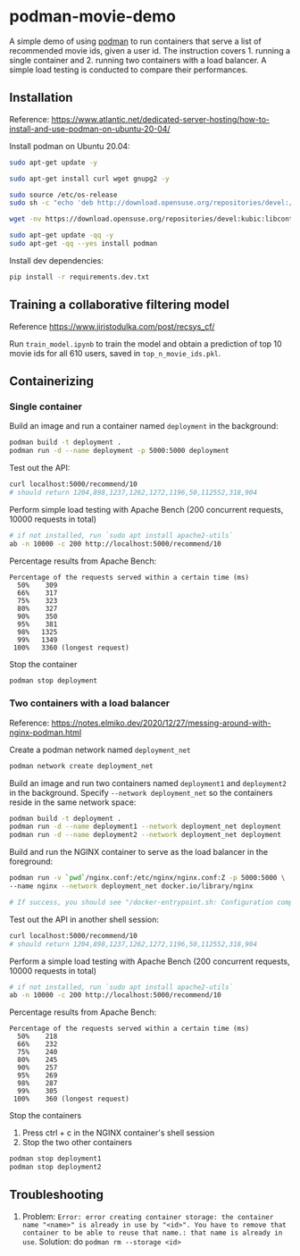 # podman-movie-demo

A simple demo of using [podman](https://podman.io/) to run containers that serve a list of recommended movie ids, given a user id. 
The instruction covers 1. running a single container and 2. running two containers with a load balancer. 
A simple load testing is conducted to compare their performances.

## Installation
Reference: https://www.atlantic.net/dedicated-server-hosting/how-to-install-and-use-podman-on-ubuntu-20-04/

Install podman on Ubuntu 20.04:
```bash
sudo apt-get update -y

sudo apt-get install curl wget gnupg2 -y

sudo source /etc/os-release
sudo sh -c "echo 'deb http://download.opensuse.org/repositories/devel:/kubic:/libcontainers:/stable/xUbuntu_${VERSION_ID}/ /' > /etc/apt/sources.list.d/devel:kubic:libcontainers:stable.list"

wget -nv https://download.opensuse.org/repositories/devel:kubic:libcontainers:stable/xUbuntu_${VERSION_ID}/Release.key -O- | sudo apt-key add -

sudo apt-get update -qq -y
sudo apt-get -qq --yes install podman
```

Install dev dependencies:
```bash
pip install -r requirements.dev.txt
```

## Training a collaborative filtering model
Reference https://www.jiristodulka.com/post/recsys_cf/


Run `train_model.ipynb` to train the model and obtain
a prediction of top 10 movie ids for all 610 users, saved in `top_n_movie_ids.pkl`.

## Containerizing

### Single container

Build an image and run a container named `deployment` in the background:
```bash
podman build -t deployment .
podman run -d --name deployment -p 5000:5000 deployment
```

Test out the API:
```bash
curl localhost:5000/recommend/10
# should return 1204,898,1237,1262,1272,1196,50,112552,318,904
```

Perform simple load testing with Apache Bench (200 concurrent requests, 10000 requests in total)
```bash
# if not installed, run `sudo apt install apache2-utils`
ab -n 10000 -c 200 http://localhost:5000/recommend/10
```

Percentage results from Apache Bench:
```
Percentage of the requests served within a certain time (ms)
  50%    309
  66%    317
  75%    323
  80%    327
  90%    350
  95%    381
  98%   1325
  99%   1349
 100%   3360 (longest request)
```

Stop the container
```bash
podman stop deployment
```

### Two containers with a load balancer
Reference: https://notes.elmiko.dev/2020/12/27/messing-around-with-nginx-podman.html 


Create a podman network named `deployment_net`
```bash
podman network create deployment_net
```

Build an image and run two containers named `deployment1` and `deployment2` in the background. 
Specify `--network deployment_net` so the containers reside in the same network space:
```bash
podman build -t deployment .
podman run -d --name deployment1 --network deployment_net deployment
podman run -d --name deployment2 --network deployment_net deployment
```

Build and run the NGINX container to serve as the load balancer in the foreground:
```bash
podman run -v `pwd`/nginx.conf:/etc/nginx/nginx.conf:Z -p 5000:5000 \
--name nginx --network deployment_net docker.io/library/nginx

# If success, you should see "/docker-entrypoint.sh: Configuration complete; ready for start up"
```

Test out the API in another shell session:
```bash
curl localhost:5000/recommend/10
# should return 1204,898,1237,1262,1272,1196,50,112552,318,904
```

Perform a simple load testing with Apache Bench (200 concurrent requests, 10000 requests in total)
```bash
# if not installed, run `sudo apt install apache2-utils`
ab -n 10000 -c 200 http://localhost:5000/recommend/10
```

Percentage results from Apache Bench:
```
Percentage of the requests served within a certain time (ms)
  50%    218
  66%    232
  75%    240
  80%    245
  90%    257
  95%    269
  98%    287
  99%    305
 100%    360 (longest request)
```

Stop the containers
1. Press ctrl + c in the NGINX container's shell session
2. Stop the two other containers
```bash
podman stop deployment1
podman stop deployment2
```

## Troubleshooting

1. Problem: `Error: error creating container storage: the container name "<name>" is already in use by "<id>". You have to remove that container to be able to reuse that name.: that name is already in use`. Solution: do `podman rm --storage <id>` 